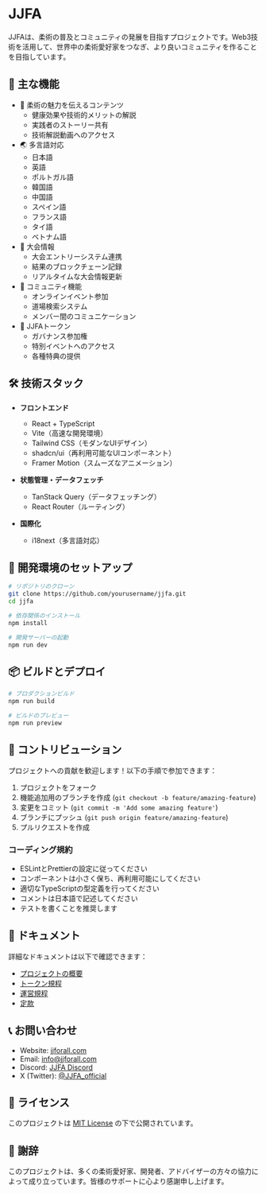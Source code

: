 # JJFA
JJFAは、柔術の普及とコミュニティの発展を目指すプロジェクトです。Web3技術を活用して、世界中の柔術愛好家をつなぎ、より良いコミュニティを作ることを目指しています。

## 🌟 主な機能

- 🥋 柔術の魅力を伝えるコンテンツ
  - 健康効果や技術的メリットの解説
  - 実践者のストーリー共有
  - 技術解説動画へのアクセス
- 🌏 多言語対応
  - 日本語
  - 英語
  - ポルトガル語
  - 韓国語
  - 中国語
  - スペイン語
  - フランス語
  - タイ語
  - ベトナム語
- 🎯 大会情報
  - 大会エントリーシステム連携
  - 結果のブロックチェーン記録
  - リアルタイムな大会情報更新
- 👥 コミュニティ機能
  - オンラインイベント参加
  - 道場検索システム
  - メンバー間のコミュニケーション
- 💎 JJFAトークン
  - ガバナンス参加権
  - 特別イベントへのアクセス
  - 各種特典の提供

## 🛠 技術スタック

- **フロントエンド**
  - React + TypeScript
  - Vite（高速な開発環境）
  - Tailwind CSS（モダンなUIデザイン）
  - shadcn/ui（再利用可能なUIコンポーネント）
  - Framer Motion（スムーズなアニメーション）

- **状態管理・データフェッチ**
  - TanStack Query（データフェッチング）
  - React Router（ルーティング）

- **国際化**
  - i18next（多言語対応）

## 🚀 開発環境のセットアップ

```bash
# リポジトリのクローン
git clone https://github.com/yourusername/jjfa.git
cd jjfa

# 依存関係のインストール
npm install

# 開発サーバーの起動
npm run dev
```

## 📦 ビルドとデプロイ

```bash
# プロダクションビルド
npm run build

# ビルドのプレビュー
npm run preview
```

## 🤝 コントリビューション

プロジェクトへの貢献を歓迎します！以下の手順で参加できます：

1. プロジェクトをフォーク
2. 機能追加用のブランチを作成 (`git checkout -b feature/amazing-feature`)
3. 変更をコミット (`git commit -m 'Add some amazing feature'`)
4. ブランチにプッシュ (`git push origin feature/amazing-feature`)
5. プルリクエストを作成

### コーディング規約

- ESLintとPrettierの設定に従ってください
- コンポーネントは小さく保ち、再利用可能にしてください
- 適切なTypeScriptの型定義を行ってください
- コメントは日本語で記述してください
- テストを書くことを推奨します

## 📝 ドキュメント

詳細なドキュメントは以下で確認できます：

- [プロジェクトの概要](/whitepaper)
- [トークン規程](/token-rules)
- [運営規程](/operating-rules)
- [定款](/articles)

## 📞 お問い合わせ

- Website: [jjforall.com](https://jjforall.com)
- Email: info@jjforall.com
- Discord: [JJFA Discord](https://discord.gg/jjfa)
- X (Twitter): [@JJFA_official](https://x.com/JJFA_official)

## 📜 ライセンス

このプロジェクトは [MIT License](LICENSE) の下で公開されています。

## 🙏 謝辞

このプロジェクトは、多くの柔術愛好家、開発者、アドバイザーの方々の協力によって成り立っています。皆様のサポートに心より感謝申し上げます。